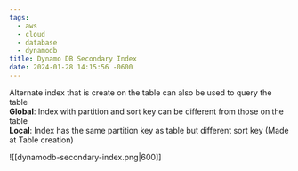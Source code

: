 ```yaml
---
tags:
  - aws
  - cloud
  - database
  - dynamodb
title: Dynamo DB Secondary Index
date: 2024-01-28 14:15:56 -0600
---
```


Alternate index that is create on the table can also be used to query the table  
**Global**: Index with partition and sort key can be different from those on the table  
**Local**: Index has the same partition key as table but different sort key (Made at Table creation)

![[dynamodb-secondary-index.png|600]]
